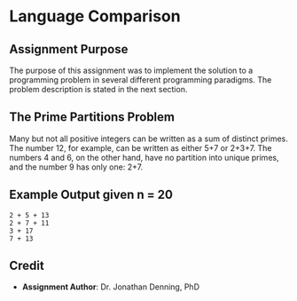 # Language Comparison

## Assignment Purpose

The purpose of this assignment was to implement the solution to a programming
problem in several different programming paradigms. The problem description is
stated in the next section.

## The Prime Partitions Problem

Many but not all positive integers can be written as a sum of distinct primes.
The number 12, for example, can be written as either 5+7 or 2+3+7. The numbers
4 and 6, on the other hand, have no partition into unique primes, and the
number 9 has only one: 2+7.

## Example Output given n = 20

```
2 + 5 + 13
2 + 7 + 11
3 + 17
7 + 13
```

## Credit

- **Assignment Author**: Dr. Jonathan Denning, PhD